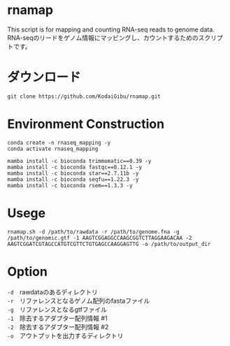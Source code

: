 # rnamap
This script is for mapping and counting RNA-seq reads to genome data.  
RNA-seqのリードをゲノム情報にマッピングし、カウントするためのスクリプトです。

# ダウンロード
```bash:
git clone https://github.com/KodaiGibu/rnamap.git
```

# Environment Construction
```bash:
conda create -n rnaseq_mapping -y
conda activate rnaseq_mapping

mamba install -c bioconda trimmomatic==0.39 -y
mamba install -c bioconda fastqc==0.12.1 -y
mamba install -c bioconda star==2.7.11b -y
mamba install -c bioconda seqfu==1.22.3 -y
mamba install -c bioconda rsem==1.3.3 -y
```

# Usege
```bash:
rnamap.sh -d /path/to/rawdata -r /path/to/genome.fna -g /path/to/genomic.gtf -1 AAGTCGGAGGCCAAGCGGTCTTAGGAAGACAA -2 AAGTCGGATCGTAGCCATGTCGTTCTGTGAGCCAAGGAGTTG -o /path/to/output_dir
```

# Option
`-d`　rawdataのあるディレクトリ  
`-r`　リファレンスとなるゲノム配列のfastaファイル  
`-g`　リファレンスとなるgtfファイル  
`-1`　除去するアダプター配列情報 #1  
`-2`　除去するアダプター配列情報 #2  
`-o`　アウトプットを出力するディレクトリ


